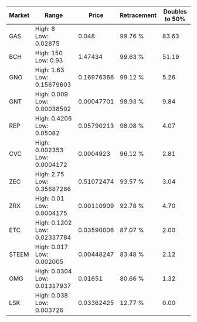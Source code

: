 | Market | Range | Price| Retracement | Doubles to 50% |
| --- | --- | --- | --- | --- |
| GAS | High: 8<br />Low: 0.02875 | 0.048 | 99.76 % | 83.63 |
| BCH | High: 150<br />Low: 0.93 | 1.47434 | 99.63 % | 51.19 |
| GNO | High: 1.63<br />Low: 0.15679603 | 0.16976366 | 99.12 % | 5.26 |
| GNT | High: 0.009<br />Low: 0.00038502 | 0.00047701 | 98.93 % | 9.84 |
| REP | High: 0.4206<br />Low: 0.05082 | 0.05790213 | 98.08 % | 4.07 |
| CVC | High: 0.002353<br />Low: 0.0004172 | 0.0004923 | 96.12 % | 2.81 |
| ZEC | High: 2.75<br />Low: 0.35687266 | 0.51072474 | 93.57 % | 3.04 |
| ZRX | High: 0.01<br />Low: 0.0004175 | 0.00110909 | 92.78 % | 4.70 |
| ETC | High: 0.1202<br />Low: 0.02337784 | 0.03590006 | 87.07 % | 2.00 |
| STEEM | High: 0.017<br />Low: 0.002005 | 0.00448247 | 83.48 % | 2.12 |
| OMG | High: 0.0304<br />Low: 0.01317937 | 0.01651 | 80.66 % | 1.32 |
| LSK | High: 0.038<br />Low: 0.003726 | 0.03362425 | 12.77 % | 0.00 |

